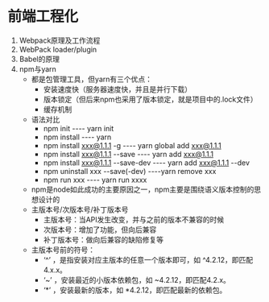 # 前端工程化
1. Webpack原理及工作流程
2. WebPack loader/plugin
3. Babel的原理
4. npm与yarn
    + 都是包管理工具，但yarn有三个优点：
        - 安装速度快（服务器速度快，并且是并行下载）
        - 版本锁定（但后来npm也采用了版本锁定，就是项目中的.lock文件）
        - 缓存机制
    + 语法对比
        - npm init                          ---- yarn init
        - npm install                       ---- yarn 
        - npm install xxx@1.1.1 -g          ---- yarn global add xxx@1.1.1
        - npm install xxx@1.1.1 --save      ---- yarn add xxx@1.1.1
        - npm install xxx@1.1.1 --save-dev  ---- yarn add xxx@1.1.1 --dev
        - npm uninstall xxx --save(-dev)    ----yarn remove xxx
        - npm run xxx                       ---- yarn run xxxx
    + npm是node如此成功的主要原因之一，npm主要是围绕语义版本控制的思想设计的
    + 主版本号/次版本号/补丁版本号
        - 主版本号：当API发生改变，并与之前的版本不兼容的时候
        - 次版本号：增加了功能，但向后兼容
        - 补丁版本号：做向后兼容的缺陷修复等
    + 主版本号前的符号：
        - ‘^’ ，是指安装对应主版本的任意一个版本即可，如 ^4.2.12，即匹配4.x.x。
        - ‘~’ ，安装最近的小版本依赖包，如 ~4.2.12，即匹配4.2.x。
        - ‘*’ ，安装最新的版本，如 *4.2.12，即匹配最新的依赖包。

